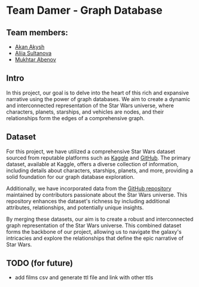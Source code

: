 # Team Damer - Graph Database

## Team members:

- [Akan Akysh](mailto:akan.akysh@studenti.unipd.it)
- [Aliia Sultanova](mailto:aliia.sultanova@studenti.unipd.it)
- [Mukhtar Abenov](mailto:mukhtar.abenov@studenti.unipd.it)

## Intro

In this project, our goal is to delve into the heart of this rich and expansive narrative using the power of graph databases. We aim to create a dynamic and interconnected representation of the Star Wars universe, where characters, planets, starships, and vehicles are nodes, and their relationships form the edges of a comprehensive graph.

## Dataset

For this project, we have utilized a comprehensive Star Wars dataset sourced from reputable platforms such as [Kaggle](https://www.kaggle.com/datasets/jsphyg/star-wars) and [GitHub](https://github.com/fgeorges/star-wars-dataset). The primary dataset, available at Kaggle, offers a diverse collection of information, including details about characters, starships, planets, and more, providing a solid foundation for our graph database exploration.

Additionally, we have incorporated data from the [GitHub repository](https://github.com/fgeorges/star-wars-dataset) maintained by contributors passionate about the Star Wars universe. This repository enhances the dataset's richness by including additional attributes, relationships, and potentially unique insights.

By merging these datasets, our aim is to create a robust and interconnected graph representation of the Star Wars universe. This combined dataset forms the backbone of our project, allowing us to navigate the galaxy's intricacies and explore the relationships that define the epic narrative of Star Wars.

## TODO (for future)
 - add films csv and generate ttl file and link with other ttls

